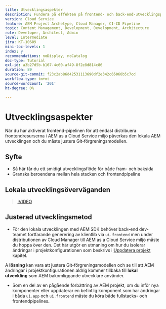 ```yaml
---
title: Utvecklingsaspekter
description: Fundera på effekten på frontend- och back-end-utvecklingsprocessen när du aktiverar front-end-flödet.
version: Cloud Service
feature: AEM Project Archetype, Cloud Manager, CI-CD Pipeline
topic: Content Management, Development, Development, Architecture
role: Developer, Architect, Admin
level: Intermediate
jira: KT-10689
mini-toc-levels: 1
index: y
recommendations: noDisplay, noCatalog
doc-type: Tutorial
exl-id: a3b27d5b-b167-4c60-af49-8f2e8d814c86
duration: 89
source-git-commit: f23c2ab86d42531113690df2e342c65060b5c7cd
workflow-type: tm+mt
source-wordcount: '201'
ht-degree: 0%

---
```


# Utvecklingsaspekter

När du har aktiverat frontend-pipelinen för att endast distribuera frontendresurserna i AEM as a Cloud Service miljö påverkas den lokala AEM utvecklingen och du måste justera Git-förgreningsmodellen.

## Syfte

* Så här får du ett smidigt utvecklingsflöde för både fram- och baksida
* Granska beroendena mellan hela stacken och frontendpipeline


## Lokala utvecklingsöverväganden

>[!VIDEO](https://video.tv.adobe.com/v/3409421?quality=12&learn=on)


## Justerad utvecklingsmetod

* För den lokala utvecklingen med AEM SDK behöver back-end dev-teamet fortfarande generering av klientlib via `ui.frontend` men under distributionen av Cloud Manager till AEM as a Cloud Service miljö måste du hoppa över den. Det här utgör en utmaning om hur du isolerar ändringar i projektkonfigurationen som beskrivs i [Uppdatera projekt](update-project.md) kapitel.

A __lösning__ kan vara att justera Git-förgreningsmodellen och se till att AEM ändringar i projektkonfigurationen aldrig kommer tillbaka till __lokal utveckling__ som AEM bakomliggande utvecklare använder.


* Som en del av en pågående förbättring av AEM projekt, om du inför nya komponenter eller uppdaterar en befintlig komponent som har ändringar i båda `ui.app` och `ui.frontend` måste du köra både fullstacks- och frontendpipelines.
